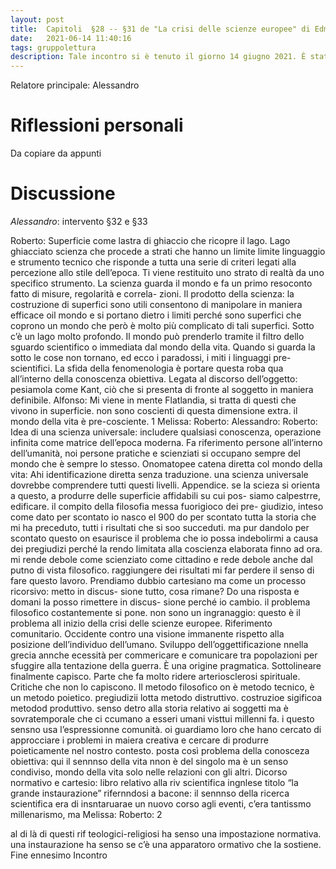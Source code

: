 ```yaml
---
layout: post
title:  Capitoli  §28 -- §31 de "La crisi delle scienze europee" di Edmund Husserl
date:   2021-06-14 11:40:16
tags: gruppolettura
description: Tale incontro si è tenuto il giorno 14 giugno 2021. È stata letta la TERZA PARTE de "La crisi delle scienze europee e la fenomenologia trascendentale", capitoli dall’ §32 al §33, pag. .... e appendice XIII dell’edizione https://www.ilsaggiatore.com/libro/la-crisi-delle-scienze-europee-e-la-fenomenologia-trascendentale-2/.
---
```


Relatore principale: Alessandro

# Riflessioni personali

Da copiare da appunti

# Discussione

_Alessandro_: intervento §32 e §33 

Roberto: Superficie come lastra di ghiaccio che ricopre il lago. Lago ghiacciato scienza che procede a strati che hanno un limite limite linguaggio e strumento tecnico che risponde a tutta una serie di criteri legati alla percezione allo stile dell’epoca. Ti viene restituito uno strato di realtà da uno specifico strumento. La scienza guarda il mondo e fa un primo resoconto fatto di misure, regolarità e correla- zioni. Il prodotto della scienza: la costruzione di superfici sono utili consentono di manipolare in maniera efficace oil mondo e si portano dietro i limiti perché sono superfici che coprono un mondo che però è molto più complicato di tali superfici. Sotto c’è un lago molto profondo. Il mondo può prenderlo tramite il filtro dello sguardo scientifico o immediata dal mondo della vita. Quando si guarda la sotto le cose non tornano, ed ecco i paradossi, i miti i linguaggi pre- scientifici. La sfida della fenomenologia è portare questa roba qua all’interno della conoscenza obiettiva.
Legata al discorso dell’oggetto: pesiamola come Kant, ciò che si presenta di fronte al soggetto in maniera definibile.
Alfonso: Mi viene in mente Flatlandia, si tratta di questi che vivono in superficie. non sono coscienti di questa dimensione extra. il mondo della vita è pre-cosciente.
1
Melissa:
Roberto:
Alessandro: Roberto:
Idea di una scienza universale: includere qualsiasi conoscenza, operazione infinita come matrice dell’epoca moderna.
Fa riferimento persone all’interno dell’umanità, noi persone pratiche e scienziati si occupano sempre del mondo che è sempre lo stesso.
Onomatopee catena diretta col mondo della vita: Ahi identificazione diretta senza traduzione. una scienza universale dovrebbe comprendere tutti questi livelli.
Appendice.
se la scieza si orienta a questo, a produrre delle superficie affidabili su cui pos- siamo calpestrre, edificare. il compito della filosofia messa fuorigioco dei pre- giudizio, inteso come dato per scontato io nasco el 900 do per scontato tutta la storia che mi ha preceduto, tutti i risultati che si soo succeduti. ma pur dandolo per scontato questo on esaurisce il problema che io possa indebolirmi a causa dei pregiudizi perché la rendo limitata alla coscienza elaborata finno ad ora. mi rende debole come scienziato come cittadino e rede debole anche dal putno di vista filosofico. raggiungere dei risultati mi far perdere il senso di fare questo lavoro.
Prendiamo dubbio cartesiano ma come un processo ricorsivo: metto in discus- sione tutto, cosa rimane? Do una risposta e domani la posso rimettere in discus- sione perché io cambio. il problema filosofico costantemente si pone. non sono un ingranaggio: questo è il problema all inizio della crisi delle scienze europee.
Riferimento comunitario. Occidente contro una visione immanente rispetto alla posizione dell’individuo dell’umano. Sviluppo dell’oggettificazione nnella grecia annche ecessità per commericare e comunicare tra popolazioni per sfuggire alla tentazione della guerra. È una origine pragmatica.
Sottolineare finalmente capisco. Parte che fa molto ridere arteriosclerosi spirituale. Critiche che non lo capiscono.
Il metodo filosofico on è metodo tecnico, è un metodo poietico. pregiudizii lotta metodo distruttivo. costruzioe sigificoa metodod produttivo. senso detro alla storia relativo ai soggetti ma è sovratemporale che ci ccumano a esseri umani visttui millenni fa. i questo sensno usa l’espressionne comunità. oi guardiamo loro che hano cercato di approcciare i problemi in maiera creativa e cercare di produrre poieticamente nel nostro contesto.
posta così problema della conosceza obiettiva: qui il sennnso della vita nnon è del singolo ma è un senso condiviso, mondo della vita solo nelle relazioni con gli altri.
Dicorso normativo e cartesio: libro relativo alla riv scientifica ingnlese titolo “la grande instaurazione” rifernndosi a bacone: il sennnso della ricerca scientifica era di insntaruarae un nuovo corso agli eventi, c’era tantissmo millenarismo, ma
Melissa: Roberto:
2

al di là di questi rif teologici-religiosi ha senso una impostazione normativa. una instaurazione ha senso se c’è una apparatoro ormativo che la sostiene.
Fine ennesimo Incontro
